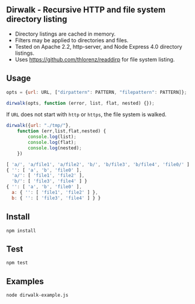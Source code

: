 ## Dirwalk - Recursive HTTP and file system directory listing

- Directory listings are cached in memory.
- Filters may be applied to directories and files.
- Tested on Apache 2.2, http-server, and Node Express 4.0 directory listings.
- Uses https://github.com/thlorenz/readdirp for file system listing.

## Usage

```javascript
opts = {url: URL, ["dirpattern": PATTERN, "filepattern": PATTERN]};

dirwalk(opts, function (error, list, flat, nested) {});
```

If `URL` does not start with `http` or `https`, the file system is walked.

```javascript
dirwalk({url: "./tmp/"}, 
	function (err,list,flat,nested) {
		console.log(list);
		console.log(flat);
		console.log(nested);
	})
```

```javascript
[ 'a/', 'a/file1', 'a/file2', 'b/', 'b/file3', 'b/file4', 'file0/' ]
{ '': [ 'a', 'b', 'file0' ],
  'a/': [ 'file1', 'file2' ],
  'b/': [ 'file3', 'file4' ] }
{ '': [ 'a', 'b', 'file0' ],
  a: { '': [ 'file1', 'file2' ] },
  b: { '': [ 'file3', 'file4' ] } }
```

## Install

```
npm install
```

## Test

```
npm test
```

## Examples

```
node dirwalk-example.js
```
